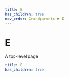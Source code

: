 ```yaml
---
title: E
has_children: true
nav_order: Grandparents ❌ E
---
```


# E

A top-level page

```yaml
title: E
has_children: true
```
